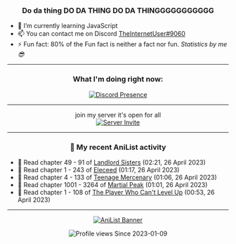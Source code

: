 <div align="center">

### Do da thing DO DA THING DO DA THINGGGGGGGGGGG
</div>

- 🌱 I’m currently learning JavaScript
- 📫 You can contact me on Discord [TheInternetUser#9060](https://discord.com/users/534117072796385300)
- ⚡ Fun fact: 80% of the Fun fact is neither a fact nor fun. _Statistics by me 😎_
<hr>

<div align="center">

### What I'm doing right now:
[![Discord Presence](https://lanyard.cnrad.dev/api/534117072796385300)](https://discord.com/users/534117072796385300)
<hr>

join my server it's open for all <br>
[![Server Invite](https://invidget.switchblade.xyz/bfYgVHxrSs)](https://discord.gg/bfYgVHxrSs)

<hr>
  
### 🌸 My recent AniList activity

</div>

<!-- ANILIST_ACTIVITY:start -->

-   📖 Read chapter 49 - 91 of [Landlord Sisters](https://anilist.co/manga/138564) (02:21, 26 April 2023)
-   📖 Read chapter 1 - 243 of [Eleceed](https://anilist.co/manga/106929) (01:17, 26 April 2023)
-   📖 Read chapter 4 - 133 of [Teenage Mercenary](https://anilist.co/manga/126297) (01:06, 26 April 2023)
-   📖 Read chapter 1001 - 3264 of [Martial Peak](https://anilist.co/manga/104494) (01:01, 26 April 2023)
-   📖 Read chapter 1 - 108 of [The Player Who Can't Level Up](https://anilist.co/manga/130511) (00:53, 26 April 2023)

<!-- ANILIST_ACTIVITY:end -->
<hr>

<div align="center">

[![AniList Banner](https://img.anili.st/User/929966)](https://anilist.co/user/TheInternetUser)

![Profile views](https://gpvc.arturio.dev/TheInternetUse7) Since 2023-01-09

</div>

